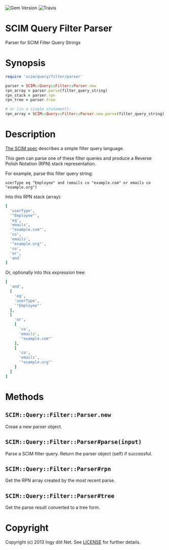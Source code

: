 ![Gem Version](https://badge.fury.io/rb/scim-query-filter-parser.png)
![Travis](https://travis-ci.org/ingydotnet/scim-query-filter-parser-rb.png)

# SCIM Query Filter Parser

Parser for SCIM Filter Query Strings

# Synopsis

```ruby
require 'scim/query/filter/parser'

parser = SCIM::Query::Filter::Parser.new
rpn_array = parser.parse(filter_query_string)
rpn_stack = parser.rpn
rpn_tree = parser.tree

# or (in a single statement):
rpn_array = SCIM::Query::Filter::Parser.new.parse(filter_query_string).rpn
```

# Description

[The SCIM spec](http://www.simplecloud.info/specs/draft-scim-api-01.html#query-resources)
describes a simple filter query language.

This gem can parse one of these filter queries and produce a Reverse Polish
Notation (RPN) stack representation.

For example, parse this filter query string:

```
userType eq "Employee" and (emails co "example.com" or emails co "example.org")
```

Into this RPN stack (array):

```ruby
[
  'userType',
  '"Employee"',
  'eq',
  'emails',
  '"example.com"',
  'co',
  'emails',
  '"example.org"',
  'co',
  'or',
  'and'
]
```

Or, optionally into this expression tree:

```ruby
[
  'and',
  [
    'eq',
    'userType',
    '"Employee"'
  ],
  [
    'or',
    [
      'co',
      'emails',
      '"example.com"'
    ],
    [
      'co',
      'emails',
      '"example.org"'
    ]
  ]
]
```

# Methods

## `SCIM::Query::Filter::Parser.new`

Creae a new parser object.

## `SCIM::Query::Filter::Parser#parse(input)`

Parse a SCIM filter query. Return the parser object (self) if successful.

## `SCIM::Query::Filter::Parser#rpn`

Get the RPN array created by the most recent parse.

## `SCIM::Query::Filter::Parser#tree`

Get the parse result converted to a tree form.

# Copyright

Copyright (c) 2013 Ingy döt Net. See [LICENSE](./LICENSE) for further details.
